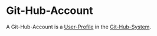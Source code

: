 # Git-Hub-Account

A Git-Hub-Account is a [User-Profile](9000140.md) in the [Git-Hub-System](9000149.md).
